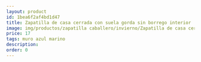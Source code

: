 ```yaml
---
layout: product
id: 1bea6f2af4bd1d47
title: Zapatilla de casa cerrada con suela gorda sin borrego interior
image: img/productos/zapatilla caballero/invierno/Zapatilla de casa cerrada con suela gorda sin borrego interior=17=muro azul marino.webp
price: 17
tags: muro azul marino
description: 
order: 0
---
```

